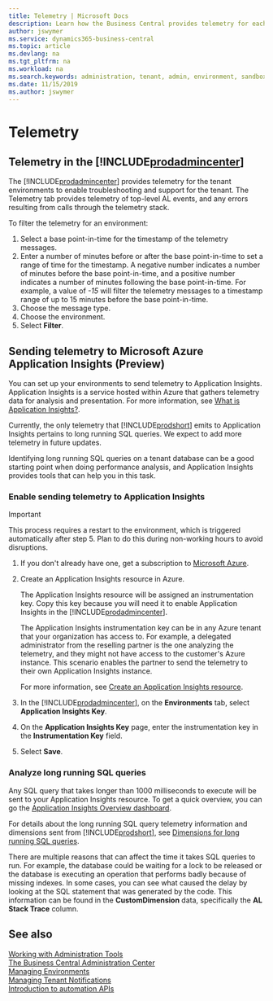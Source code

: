 ```yaml
---
title: Telemetry | Microsoft Docs
description: Learn how the Business Central provides telemetry for each environment.  
author: jswymer
ms.service: dynamics365-business-central
ms.topic: article
ms.devlang: na
ms.tgt_pltfrm: na
ms.workload: na
ms.search.keywords: administration, tenant, admin, environment, sandbox, telemetry
ms.date: 11/15/2019
ms.author: jswymer
---
```


# Telemetry

## Telemetry in the [!INCLUDE[prodadmincenter](../developer/includes/prodadmincenter.md)]
The [!INCLUDE[prodadmincenter](../developer/includes/prodadmincenter.md)] provides telemetry for the tenant environments to enable troubleshooting and support for the tenant. The Telemetry tab provides telemetry of top-level AL events, and any errors resulting from calls through the telemetry stack.

To filter the telemetry for an environment:

1. Select a base point-in-time for the timestamp of the telemetry messages.
2. Enter a number of minutes before or after the base point-in-time to set a range of time for the timestamp. A negative number indicates a number of minutes before the base point-in-time, and a positive number indicates a number of minutes following the base point-in-time. For example, a value of *-15* will filter the telemetry messages to a timestamp range of up to 15 minutes before the base point-in-time.
3. Choose the message type.
4. Choose the environment.
5. Select **Filter**.

## Sending telemetry to Microsoft Azure Application Insights (Preview)

You can set up your environments to send telemetry to Application Insights. Application Insights is a service hosted within Azure that gathers telemetry data for analysis and presentation. For more information, see [What is Application Insights?](/azure/azure-monitor/app/app-insights-overview).

Currently, the only telemetry that [!INCLUDE[prodshort](../developer/includes/prodshort.md)] emits to Application Insights pertains to long running SQL queries. We expect to add more telemetry in future updates.

Identifying long running SQL queries on a tenant database can be a good starting point when doing performance analysis, and Application Insights provides tools that can help you in this task.

### Enable sending telemetry to Application Insights

> [!IMPORTANT]  
> This process requires a restart to the environment, which is triggered automatically after step 5. Plan to do this during non-working hours to avoid disruptions.

1. If you don't already have one, get a subscription to [Microsoft Azure](https://azure.microsoft.com).
2. Create an Application Insights resource in Azure.

    The Application Insights resource will be assigned an instrumentation key. Copy this key because you will need it to enable Application Insights in the [!INCLUDE[prodadmincenter](../developer/includes/prodadmincenter.md)].  
    
    The Application Insights instrumentation key can be in any Azure tenant that your organization has access to. For example, a delegated administrator from the reselling partner is the one analyzing the telemetry, and they might not have access to the customer's Azure instance. This scenario enables the partner to send the telemetry to their own Application Insights instance.

    For more information, see [Create an Application Insights resource](/azure/azure-monitor/app/create-new-resource).

3. In the [!INCLUDE[prodadmincenter](../developer/includes/prodadmincenter.md)], on the **Environments** tab, select **Application Insights Key**.
4. On the **Application Insights Key** page, enter the instrumentation key in the **Instrumentation Key** field.
5. Select **Save**.

### Analyze long running SQL queries

Any SQL query that takes longer than 1000 milliseconds to execute will be sent to your Application Insights resource. To get a quick overview, you can go the [Application Insights Overview dashboard](/azure/azure-monitor/app/overview-dashboard).

For details about the long running SQL query telemetry information and dimensions sent from [!INCLUDE[prodshort](../developer/includes/prodshort.md)], see [Dimensions for long running SQL queries](monitor-long-running-sql-queries-event-log.md#LRSQLQuery).

There are multiple reasons that can affect the time it takes SQL queries to run. For example, the database could be waiting for a lock to be released or the database is executing an operation that performs badly because of missing indexes. In some cases, you can see what caused the delay by looking at the SQL statement that was generated by the code. This information can be found in the **CustomDimension** data, specifically the **AL Stack Trace** column.


## See also

[Working with Administration Tools](administration.md)  
[The Business Central Administration Center](tenant-admin-center.md)  
[Managing Environments](tenant-admin-center-environments.md)  
[Managing Tenant Notifications](tenant-admin-center-notifications.md)  
[Introduction to automation APIs](itpro-introduction-to-automation-apis.md)  
